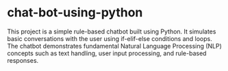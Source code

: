# chat-bot-using-python
This project is a simple rule-based chatbot built using Python. It simulates basic conversations with the user using if-elif-else conditions and loops. The chatbot demonstrates fundamental Natural Language Processing (NLP) concepts such as text handling, user input processing, and rule-based responses.  
